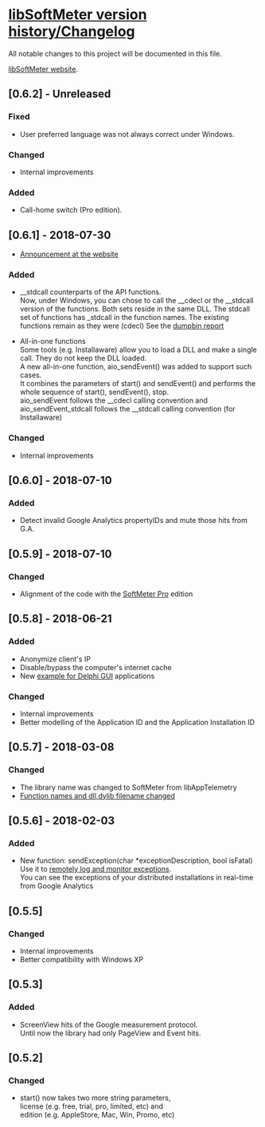 # [libSoftMeter version history/Changelog](https://github.com/starmessage/libSoftMeter/blob/master/ChangeLog.md)
All notable changes to this project will be documented in this file.

[libSoftMeter website](https://www.starmessagesoftware.com/softmeter).

## [0.6.2] - Unreleased

### Fixed

- User preferred language was not always correct under Windows.

### Changed

- Internal improvements

### Added

-	Call-home switch (Pro edition). 

## [0.6.1] - 2018-07-30

- [Announcement at the website](https://www.starmessagesoftware.com/news/softmeter-v061-released-see-application-statistcs-google-analytics)

### Added
-	__stdcall counterparts of the API functions.  
	Now, under Windows, you can chose to call the __cdecl or the __stdcall version of the functions.
	Both sets reside in the same DLL.
	The stdcall set of functions has _stdcall in the function names.
	The existing functions remain as they were (cdecl)
	See the [dumpbin report](https://github.com/starmessage/libSoftMeter/blob/master/bin/dumpbin-of-softmeter-dll.txt)
	
- All-in-one functions  
	Some tools (e.g. Installaware) allow you to load a DLL and make a single call. They do not keep the DLL loaded.  
	A new all-in-one function, aio_sendEvent() was added to support such cases.  
	It combines the parameters of start() and sendEvent() and performs the whole sequence of start(), sendEvent(), stop.  
	aio_sendEvent follows the __cdecl calling convention and 
	aio_sendEvent_stdcall follows the __stdcall calling convention (for Installaware)
	
### Changed
- Internal improvements

## [0.6.0] - 2018-07-10
### Added
- Detect invalid Google Analytics propertyIDs and mute those hits from G.A.

## [0.5.9] - 2018-07-10
### Changed
- Alignment of the code with the [SoftMeter Pro](https://www.starmessagesoftware.com/softmeter-pro) edition

## [0.5.8] - 2018-06-21
### Added
- Anonymize client's IP
- Disable/bypass the computer's internet cache
- New [example for Delphi GUI](https://github.com/starmessage/libSoftMeter/tree/master/delphi-gui-demo) applications

### Changed
- Internal improvements
- Better modelling of the Application ID and the Application Installation ID

## [0.5.7] - 2018-03-08
### Changed
- The library name was changed to SoftMeter from libAppTelemetry 
- [Function names and dll,dylib filename changed](https://www.starmessagesoftware.com/news/libapptelemetry-v0.5.6-is-softmeter)

## [0.5.6] - 2018-02-03
### Added
- New function: sendException(char *exceptionDescription, bool isFatal)  
  Use it to [remotely log and monitor exceptions](https://www.starmessagesoftware.com/blog/how-to-track-software-exceptions-via-google-analytics).  
  You can see the exceptions of your distributed installations in real-time from Google Analytics

## [0.5.5] 
### Changed
- Internal improvements
- Better compatibility with Windows XP

## [0.5.3] 
### Added
- ScreenView hits of the Google measurement protocol.  
Until now the library had only PageView and Event hits.

## [0.5.2] 
### Changed
- start() now takes two more string parameters,  
license (e.g. free, trial, pro, limited, etc) and  
edition (e.g. AppleStore, Mac, Win, Promo, etc)  

